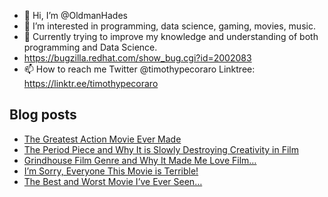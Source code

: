 - 👋 Hi, I’m @OldmanHades
- 👀 I’m interested in programming, data science, gaming, movies, music.
- 🌱 Currently trying to improve my knowledge and understanding of both programming and Data Science.
- https://bugzilla.redhat.com/show_bug.cgi?id=2002083
- 📫 How to reach me Twitter @timothypecoraro
Linktree: https://linktr.ee/timothypecoraro

## Blog posts
<!-- BLOG-POST-LIST:START -->
- [The Greatest Action Movie Ever Made](https://medium.com/@timothypecoraro/the-greatest-action-movie-ever-made-dba10db63b86?source=rss-5097f5c9b801------2)
- [The Period Piece and Why It is Slowly Destroying Creativity in Film](https://medium.com/@timothypecoraro/the-period-piece-and-why-it-is-slowly-destroying-creativity-in-film-b49de82c7f96?source=rss-5097f5c9b801------2)
- [Grindhouse Film Genre and Why It Made Me Love Film…](https://medium.com/@timothypecoraro/grindhouse-film-genre-and-why-it-made-me-love-film-3b01395099c4?source=rss-5097f5c9b801------2)
- [I’m Sorry, Everyone This Movie is Terrible!](https://medium.com/@timothypecoraro/im-sorry-everyone-this-movie-is-terrible-354dbfbab402?source=rss-5097f5c9b801------2)
- [The Best and Worst Movie I’ve Ever Seen…](https://medium.com/@timothypecoraro/the-best-and-worst-movie-ive-ever-seen-f385def776b2?source=rss-5097f5c9b801------2)
<!-- BLOG-POST-LIST:END -->
